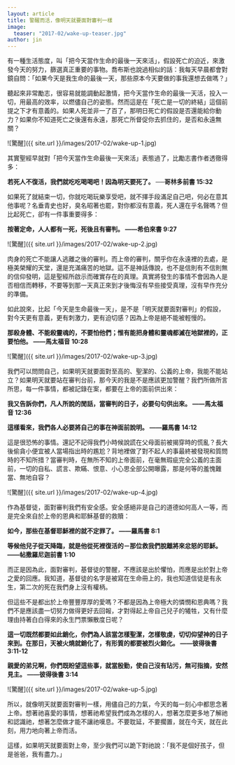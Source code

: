 ```yaml
---
layout: article
title: 警醒而活，像明天就要面對審判一樣
image:
  teaser: "2017-02/wake-up-teaser.jpg"
author: jin
---
```

有一種生活態度，叫「把今天當作生命的最後一天來活」，假設死亡的迫近，來激發今天的努力，篩選真正重要的事物。喬布斯也說過相似的話：我每天早晨都會對鏡自問：「如果今天是我生命的最後一天，那些原本今天要做的事我還想去做嗎？」

聽起來非常勵志，很容易就能調動起激情，把今天當作生命的最後一天活，投入一切，用最高的效率，以燃儘自己的姿態。然而這是在「死亡是一切的終結」這個前提之下才有意義的。如果人死並非一了百了，那明日死亡的假設是否還能給你動力？如果你不知道死亡之後還有永遠，那死亡所督促你去抓住的，是否和永遠無關？

![驚醒]({{ site.url }}/images/2017-02/wake-up-1.jpg)

其實聖經早就對「把今天當作生命最後一天來活」表態過了，比勵志書作者透徹得多：

**若死人不復活，我們就吃吃喝喝吧！因為明天要死了。 ──哥林多前書 15:32**

如果死了就結束一切，你就吃喝玩樂享受吧，就不擇手段滿足自己吧，何必在意其他事呢？名垂青史也好，臭名昭著也罷，對你都沒有意義，死人還在乎名聲嗎？但比起死亡，卻有一件事重要得多：

**按著定命，人人都有一死，死後且有審判。 ——希伯來書 9:27**

![驚醒]({{ site.url }}/images/2017-02/wake-up-2.jpg)

肉身的死亡不能讓人逃離之後的審判。而上帝的審判，關乎你在永遠裡的去處，是極美榮耀的天堂，還是充滿痛苦的地獄。這不是神話傳說，也不是信則有不信則無的信仰發明，這是聖經所啟示而確實存在的真理。真實將發生的事情不會因為人是否相信而轉移，不要等到那一天真正來到才後悔沒有早些接受真理，沒有早作充分的準備。

如此說來，比起「今天是生命最後一天」，是不是「明天就要面對審判」的假設，對今天更有意義，更有刺激力，更有迫切感？因為上帝是絕不能被輕慢的。

**那殺身體、不能殺靈魂的，不要怕他們；惟有能把身體和靈魂都滅在地獄裡的，正要怕他。 ——馬太福音 10:28**

![驚醒]({{ site.url }}/images/2017-02/wake-up-3.jpg)

我們可以問問自己，如果明天就要面對至高的、聖潔的、公義的上帝，我能不能站立？如果明天就要站在審判台前，那今天的我是不是應該更加警醒？我們所做所言所思，每一件事情，都被記錄在案，都要在上帝的面前供出來：

**我又告訴你們，凡人所說的閒話，當審判的日子，必要句句供出來。 ——馬太福音 12:36**

**這樣看來，我們各人必要將自己的事在神面前說明。 ——羅馬書 14:12**

這是很恐怖的事情。還記不記得我們小時候說謊在父母面前被揭穿時的慌亂？長大後偷貪小便宜被人當場指出時的尷尬？背地裡做了對不起人的事最終被發現和質問時的不知所措？當審判時，在無所不知的上帝面前，在毫無瑕疵完全公義的主面前，一切的自私、謊言、欺瞞、恨意、小心思全部公開曝露，那是何等的羞愧難當、無地自容？

![驚醒]({{ site.url }}/images/2017-02/wake-up-4.jpg)

作為基督徒，面對審判我們有安全感。安全感絕非是自己的道德如何高人一等，而是完全來自於上帝的恩典和耶穌基督的救贖：

**如今，那些在基督耶穌裡的就不定罪了。 ——羅馬書 8:1**

**等候他兒子從天降臨，就是他從死裡復活的－那位救我們脫離將來忿怒的耶穌。 ——帖撒羅尼迦前書 1:10**

而正是因為此，面對審判，基督徒的警醒，不應該是出於懼怕，而應是出於對上帝之愛的回應。我知道，基督徒的名字是被寫在生命冊上的，我也知道信徒是有永生，第二次的死在我們身上沒有權柄。

但這些不是都出於上帝豐豐厚厚的愛嗎？不都是因為上帝極大的憐憫和恩典嗎？我們不是應該盡一切努力做得更好去回報，才對得起上帝自己兒子的犧牲，又有什麼理由持著白白得來的永生門票懶散度日呢？

**這一切既然都要如此銷化，你們為人該當怎樣聖潔，怎樣敬虔，切切仰望神的日子來到。在那日，天被火燒就銷化了，有形質的都要被烈火鎔化。 ——彼得後書 3:11-12**

**親愛的弟兄啊，你們既盼望這些事，就當殷勤，使自己沒有玷污，無可指摘，安然見主。 ——彼得後書 3:14**

![驚醒]({{ site.url }}/images/2017-02/wake-up-5.jpg)

所以，就像明天就要面對審判一樣，用儘自己的力氣，今天的每一刻心中都思念​​​​著上帝。想著祂喜愛的事情，想著祂希望我們成為怎樣的人，想著怎麼更多地了解祂和認識祂，想著怎麼做才能不讓祂嘆息。不要耽延，不要擱置，就在今天，就在此刻，用力地向著上帝而活。

這樣，如果明天就要面對上帝，至少我們可以跪下對祂說：「我不是個好孩子，但是爸爸，我有盡力。」
